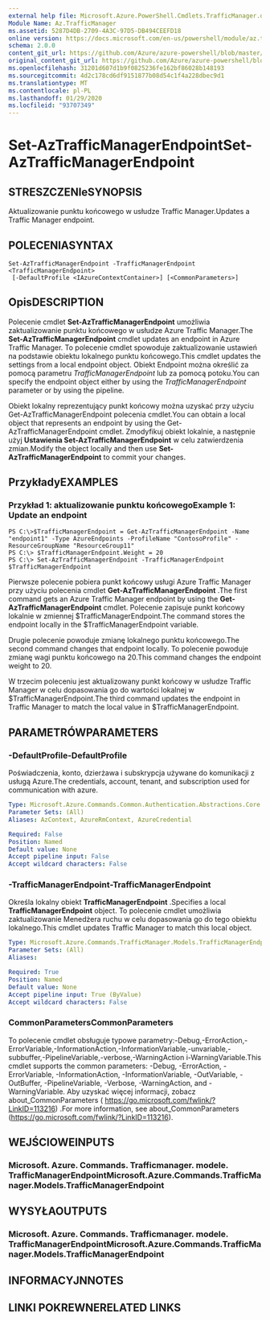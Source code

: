 ```yaml
---
external help file: Microsoft.Azure.PowerShell.Cmdlets.TrafficManager.dll-Help.xml
Module Name: Az.TrafficManager
ms.assetid: 5287D4DB-2709-4A3C-97D5-DB494CEEFD18
online version: https://docs.microsoft.com/en-us/powershell/module/az.trafficmanager/set-aztrafficmanagerendpoint
schema: 2.0.0
content_git_url: https://github.com/Azure/azure-powershell/blob/master/src/TrafficManager/TrafficManager/help/Set-AzTrafficManagerEndpoint.md
original_content_git_url: https://github.com/Azure/azure-powershell/blob/master/src/TrafficManager/TrafficManager/help/Set-AzTrafficManagerEndpoint.md
ms.openlocfilehash: 31201d607d1b9f0825236fe162bf86028b148193
ms.sourcegitcommit: 4d2c178cd6df9151877b08d54c1f4a228dbec9d1
ms.translationtype: MT
ms.contentlocale: pl-PL
ms.lasthandoff: 01/29/2020
ms.locfileid: "93707349"
---
```

# <span data-ttu-id="95574-101">Set-AzTrafficManagerEndpoint</span><span class="sxs-lookup"><span data-stu-id="95574-101">Set-AzTrafficManagerEndpoint</span></span>

## <span data-ttu-id="95574-102">STRESZCZENIe</span><span class="sxs-lookup"><span data-stu-id="95574-102">SYNOPSIS</span></span>
<span data-ttu-id="95574-103">Aktualizowanie punktu końcowego w usłudze Traffic Manager.</span><span class="sxs-lookup"><span data-stu-id="95574-103">Updates a Traffic Manager endpoint.</span></span>

## <span data-ttu-id="95574-104">POLECENIA</span><span class="sxs-lookup"><span data-stu-id="95574-104">SYNTAX</span></span>

```
Set-AzTrafficManagerEndpoint -TrafficManagerEndpoint <TrafficManagerEndpoint>
 [-DefaultProfile <IAzureContextContainer>] [<CommonParameters>]
```

## <span data-ttu-id="95574-105">Opis</span><span class="sxs-lookup"><span data-stu-id="95574-105">DESCRIPTION</span></span>
<span data-ttu-id="95574-106">Polecenie cmdlet **Set-AzTrafficManagerEndpoint** umożliwia zaktualizowanie punktu końcowego w usłudze Azure Traffic Manager.</span><span class="sxs-lookup"><span data-stu-id="95574-106">The **Set-AzTrafficManagerEndpoint** cmdlet updates an endpoint in Azure Traffic Manager.</span></span>
<span data-ttu-id="95574-107">To polecenie cmdlet spowoduje zaktualizowanie ustawień na podstawie obiektu lokalnego punktu końcowego.</span><span class="sxs-lookup"><span data-stu-id="95574-107">This cmdlet updates the settings from a local endpoint object.</span></span>
<span data-ttu-id="95574-108">Obiekt Endpoint można określić za pomocą parametru *TrafficManagerEndpoint* lub za pomocą potoku.</span><span class="sxs-lookup"><span data-stu-id="95574-108">You can specify the endpoint object either by using the *TrafficManagerEndpoint* parameter or by using the pipeline.</span></span>

<span data-ttu-id="95574-109">Obiekt lokalny reprezentujący punkt końcowy można uzyskać przy użyciu Get-AzTrafficManagerEndpoint polecenia cmdlet.</span><span class="sxs-lookup"><span data-stu-id="95574-109">You can obtain a local object that represents an endpoint by using the Get-AzTrafficManagerEndpoint cmdlet.</span></span>
<span data-ttu-id="95574-110">Zmodyfikuj obiekt lokalnie, a następnie użyj **Ustawienia Set-AzTrafficManagerEndpoint** w celu zatwierdzenia zmian.</span><span class="sxs-lookup"><span data-stu-id="95574-110">Modify the object locally and then use **Set-AzTrafficManagerEndpoint** to commit your changes.</span></span>

## <span data-ttu-id="95574-111">Przykłady</span><span class="sxs-lookup"><span data-stu-id="95574-111">EXAMPLES</span></span>

### <span data-ttu-id="95574-112">Przykład 1: aktualizowanie punktu końcowego</span><span class="sxs-lookup"><span data-stu-id="95574-112">Example 1: Update an endpoint</span></span>
```
PS C:\>$TrafficManagerEndpoint = Get-AzTrafficManagerEndpoint -Name "endpoint1" -Type AzureEndpoints -ProfileName "ContosoProfile" -ResourceGroupName "ResourceGroup11"
PS C:\> $TrafficManagerEndpoint.Weight = 20
PS C:\> Set-AzTrafficManagerEndpoint -TrafficManagerEndpoint $TrafficManagerEndpoint
```

<span data-ttu-id="95574-113">Pierwsze polecenie pobiera punkt końcowy usługi Azure Traffic Manager przy użyciu polecenia cmdlet **Get-AzTrafficManagerEndpoint** .</span><span class="sxs-lookup"><span data-stu-id="95574-113">The first command gets an Azure Traffic Manager endpoint by using the **Get-AzTrafficManagerEndpoint** cmdlet.</span></span>
<span data-ttu-id="95574-114">Polecenie zapisuje punkt końcowy lokalnie w zmiennej $TrafficManagerEndpoint.</span><span class="sxs-lookup"><span data-stu-id="95574-114">The command stores the endpoint locally in the $TrafficManagerEndpoint variable.</span></span>

<span data-ttu-id="95574-115">Drugie polecenie powoduje zmianę lokalnego punktu końcowego.</span><span class="sxs-lookup"><span data-stu-id="95574-115">The second command changes that endpoint locally.</span></span>
<span data-ttu-id="95574-116">To polecenie powoduje zmianę wagi punktu końcowego na 20.</span><span class="sxs-lookup"><span data-stu-id="95574-116">This command changes the endpoint weight to 20.</span></span>

<span data-ttu-id="95574-117">W trzecim poleceniu jest aktualizowany punkt końcowy w usłudze Traffic Manager w celu dopasowania go do wartości lokalnej w $TrafficManagerEndpoint.</span><span class="sxs-lookup"><span data-stu-id="95574-117">The third command updates the endpoint in Traffic Manager to match the local value in $TrafficManagerEndpoint.</span></span>

## <span data-ttu-id="95574-118">PARAMETRÓW</span><span class="sxs-lookup"><span data-stu-id="95574-118">PARAMETERS</span></span>

### <span data-ttu-id="95574-119">-DefaultProfile</span><span class="sxs-lookup"><span data-stu-id="95574-119">-DefaultProfile</span></span>
<span data-ttu-id="95574-120">Poświadczenia, konto, dzierżawa i subskrypcja używane do komunikacji z usługą Azure.</span><span class="sxs-lookup"><span data-stu-id="95574-120">The credentials, account, tenant, and subscription used for communication with azure.</span></span>

```yaml
Type: Microsoft.Azure.Commands.Common.Authentication.Abstractions.Core.IAzureContextContainer
Parameter Sets: (All)
Aliases: AzContext, AzureRmContext, AzureCredential

Required: False
Position: Named
Default value: None
Accept pipeline input: False
Accept wildcard characters: False
```

### <span data-ttu-id="95574-121">-TrafficManagerEndpoint</span><span class="sxs-lookup"><span data-stu-id="95574-121">-TrafficManagerEndpoint</span></span>
<span data-ttu-id="95574-122">Określa lokalny obiekt **TrafficManagerEndpoint** .</span><span class="sxs-lookup"><span data-stu-id="95574-122">Specifies a local **TrafficManagerEndpoint** object.</span></span>
<span data-ttu-id="95574-123">To polecenie cmdlet umożliwia zaktualizowanie Menedżera ruchu w celu dopasowania go do tego obiektu lokalnego.</span><span class="sxs-lookup"><span data-stu-id="95574-123">This cmdlet updates Traffic Manager to match this local object.</span></span>

```yaml
Type: Microsoft.Azure.Commands.TrafficManager.Models.TrafficManagerEndpoint
Parameter Sets: (All)
Aliases:

Required: True
Position: Named
Default value: None
Accept pipeline input: True (ByValue)
Accept wildcard characters: False
```

### <span data-ttu-id="95574-124">CommonParameters</span><span class="sxs-lookup"><span data-stu-id="95574-124">CommonParameters</span></span>
<span data-ttu-id="95574-125">To polecenie cmdlet obsługuje typowe parametry:-Debug,-ErrorAction,-ErrorVariable,-InformationAction,-InformationVariable,-unvariable,-subbuffer,-PipelineVariable,-verbose,-WarningAction i-WarningVariable.</span><span class="sxs-lookup"><span data-stu-id="95574-125">This cmdlet supports the common parameters: -Debug, -ErrorAction, -ErrorVariable, -InformationAction, -InformationVariable, -OutVariable, -OutBuffer, -PipelineVariable, -Verbose, -WarningAction, and -WarningVariable.</span></span> <span data-ttu-id="95574-126">Aby uzyskać więcej informacji, zobacz about_CommonParameters ( https://go.microsoft.com/fwlink/?LinkID=113216) .</span><span class="sxs-lookup"><span data-stu-id="95574-126">For more information, see about_CommonParameters (https://go.microsoft.com/fwlink/?LinkID=113216).</span></span>

## <span data-ttu-id="95574-127">WEJŚCIOWE</span><span class="sxs-lookup"><span data-stu-id="95574-127">INPUTS</span></span>

### <span data-ttu-id="95574-128">Microsoft. Azure. Commands. Trafficmanager. modele. TrafficManagerEndpoint</span><span class="sxs-lookup"><span data-stu-id="95574-128">Microsoft.Azure.Commands.TrafficManager.Models.TrafficManagerEndpoint</span></span>

## <span data-ttu-id="95574-129">WYSYŁA</span><span class="sxs-lookup"><span data-stu-id="95574-129">OUTPUTS</span></span>

### <span data-ttu-id="95574-130">Microsoft. Azure. Commands. Trafficmanager. modele. TrafficManagerEndpoint</span><span class="sxs-lookup"><span data-stu-id="95574-130">Microsoft.Azure.Commands.TrafficManager.Models.TrafficManagerEndpoint</span></span>

## <span data-ttu-id="95574-131">INFORMACYJN</span><span class="sxs-lookup"><span data-stu-id="95574-131">NOTES</span></span>

## <span data-ttu-id="95574-132">LINKI POKREWNE</span><span class="sxs-lookup"><span data-stu-id="95574-132">RELATED LINKS</span></span>
